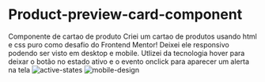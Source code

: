 # Product-preview-card-component
Componente de cartao de produto
Criei um cartao  de produtos usando html e css puro como desafio do Frontend Mentor! 
Deixei ele  responsivo podendo ser visto em desktop e mobile. 
Utlizei da tecnologia hover para deixar  o botão no estado ativo e o evento onclick para aparecer um alerta na tela
![active-states](https://user-images.githubusercontent.com/108810673/178591989-93d3e8d4-ce68-4bb2-ac99-d88b4b7140c0.jpg) 
![mobile-design](https://user-images.githubusercontent.com/108810673/178592322-15cc9747-a7b2-4ff9-8929-bbc6d9053ba5.jpg)

